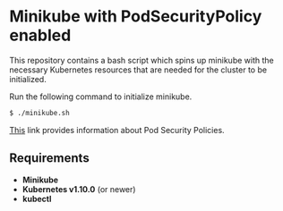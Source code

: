 # Minikube with PodSecurityPolicy enabled
This repository contains a bash script which spins up minikube with the necessary Kubernetes resources that are needed for the cluster to be initialized.

Run the following command to initialize minikube.
```sh
$ ./minikube.sh
```

[This](https://kubernetes.io/docs/concepts/policy/pod-security-policy/) link provides information about Pod Security Policies.

## Requirements
  - **Minikube** 
  - **Kubernetes v1.10.0** (or newer)
  - **kubectl**
